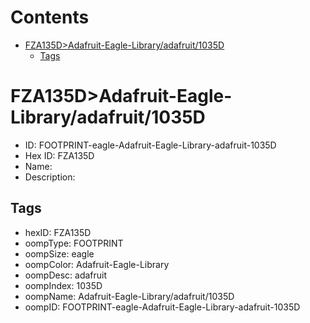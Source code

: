



Contents
========

* [FZA135D>Adafruit-Eagle-Library/adafruit/1035D](#fza135dadafruit-eagle-libraryadafruit1035d)
	* [Tags](#tags)

# FZA135D>Adafruit-Eagle-Library/adafruit/1035D

- ID: FOOTPRINT-eagle-Adafruit-Eagle-Library-adafruit-1035D
- Hex ID: FZA135D
- Name: 
- Description: 

## Tags

- hexID: FZA135D
- oompType: FOOTPRINT
- oompSize: eagle
- oompColor: Adafruit-Eagle-Library
- oompDesc: adafruit
- oompIndex: 1035D
- oompName: Adafruit-Eagle-Library/adafruit/1035D
- oompID: FOOTPRINT-eagle-Adafruit-Eagle-Library-adafruit-1035D
